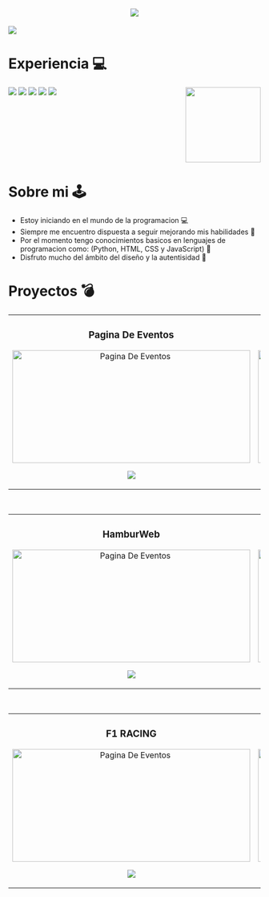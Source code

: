 <div align="center" >
<h1 align="center">
  <img src="https://readme-typing-svg.herokuapp.com?font=Fira+Code&color=FFFFFF&size=28&center=true&vCenter=true&width=700&height=100&lines=Hola+👋+soy+Stefphani,+un+gusto">
</h1>
</div>
<img src="https://github.com/user-attachments/assets/07a6c3be-579f-4560-9344-1ea07e27b1ee">

# Experiencia 💻

<div align="center" style="display: flex; justify-content: space-between; align-items: flex-start; gap: 40px; flex-wrap: wrap;">

  <!-- LADO IZQUIERDO: BADGES -->
  <div align="left" style="display: inline-block;">
      <img src="https://img.shields.io/badge/python-3670A0?style=for-the-badge&logo=python&logoColor=ffdd54"/>
      <img src="https://img.shields.io/badge/html5-%23E34F26.svg?style=for-the-badge&logo=html5&logoColor=white"/>
      <img src="https://img.shields.io/badge/css3-%231572B6.svg?style=for-the-badge&logo=css3&logoColor=white"/>
      <img src="https://img.shields.io/badge/javascript-%23323330.svg?style=for-the-badge&logo=javascript&logoColor=%23F7DF1E"/>
      <img src="https://img.shields.io/badge/Canva-%2300C4CC.svg?style=for-the-badge&logo=Canva&logoColor=white"/>
  </div>

  <!-- LADO DERECHO: IMAGEN -->
  <div align="right" style="display: inline-block;">
    <img src="https://github.com/user-attachments/assets/4a6b1479-7a44-4977-bad9-f9aad5deec49" width="150px"/>
  </div>

</div>



# Sobre mi 🕹️
- Estoy iniciando en el mundo de la programacion 💻
- Siempre me encuentro dispuesta a seguir mejorando mis habilidades 🎯
- Por el momento tengo conocimientos basicos en lenguajes de programacion como: (Python, HTML, CSS y JavaScript) 👾
- Disfruto mucho del ámbito del diseño y la autentisidad 🎨


# Proyectos 💣
<table>
<tr>
<td width="50%">
<h3 align="center">Pagina De Eventos</h3>
<div align="center">
<a href="https://github.com/Isa94d-lab/Pagina-de-Eventos.git" target="_blank"><img src="https://github.com/user-attachments/assets/50815eaa-aab6-449e-8fe1-afef53bf3b1c" width="475" height="225" alt="Pagina De Eventos"></a>
<p>
<a href="https://github.com/Isa94d-lab/Pagina-de-Eventos.git" target="_blank">
<img src="https://img.shields.io/badge/C%C3%93DIGO-000000?style=for-the-badge&logo=github&logoColor=white">
</a>
</p>
</div>
                                                                                      
</td>

<td width="50%">
<h3 align="center">Liga BetPlay</h3>
<div align="center">                                       
<a href="https://github.com/Isa94d-lab/LIga-BetPlay.git" target="_blank"><img src="https://github.com/user-attachments/assets/fae8378b-807d-480c-a55e-c1086c895e4b" width="475" height="225" alt="Pagina De Eventos"></a>
<br>
<p>
<a href="https://github.com/Isa94d-lab/LIga-BetPlay.git" target="_blank">
<img src="https://img.shields.io/badge/C%C3%93DIGO-000000?style=for-the-badge&logo=github&logoColor=white">
</a>
</p>
</div>                                                             
</table>                                                                                 
</div>
<br>



<table>
<tr>
<td width="50%">
<h3 align="center">HamburWeb</h3>
<div align="center">
<a href="https://github.com/Isa94d-lab/PaginaWeb-Hamburgueseria.git" target="_blank"><img src="https://github.com/user-attachments/assets/4eb999d9-1c21-4e54-b5e8-ba3ebb3c0390" width="475" height="225" alt="Pagina De Eventos"></a>
<p>
<a href="https://github.com/Isa94d-lab/PaginaWeb-Hamburgueseria.git" target="_blank">
<img src="https://img.shields.io/badge/C%C3%93DIGO-000000?style=for-the-badge&logo=github&logoColor=white">
</a>
</p>
</div>
                                                                                      
</td>

<td width="50%">
<h3 align="center">Piedra papel o tijera</h3>
<div align="center">                                       
<a href="https://github.com/Isa94d-lab/Piedra-papel-o-tijera.git" target="_blank"><img src="https://github.com/user-attachments/assets/3539104c-88a6-471d-85cc-c457dc8ce650" width="475" height="225" alt="Pagina De Eventos"></a>
<br>
<p>
<a href="https://github.com/Isa94d-lab/Piedra-papel-o-tijera.git" target="_blank">
<img src="https://img.shields.io/badge/C%C3%93DIGO-000000?style=for-the-badge&logo=github&logoColor=white">
</a>
</p>
</div>                                                             
</table>                                                                                 
</div>
<br>



<table>
<tr>
<td width="50%">
<h3 align="center">F1 RACING</h3>
<div align="center">
<a href="https://github.com/Isa94d-lab/F1-RACING.git" target="_blank"><img src="https://github.com/user-attachments/assets/6de97cf1-c886-4f68-9511-8fe568c79d9d" width="475" height="225" alt="Pagina De Eventos"></a>
<p>
<a href="https://github.com/Isa94d-lab/PaginaWeb-Hamburgueseria.git" target="_blank">
<img src="https://img.shields.io/badge/C%C3%93DIGO-000000?style=for-the-badge&logo=github&logoColor=white">
</a>
</p>
</div>
                                                                                      
</td>

<td width="50%">
<h3 align="center">Portafolio</h3>
<div align="center">                                       
<a href="https://github.com/Isa94d-lab/Portafolio.git" target="_blank"><img src="https://github.com/user-attachments/assets/526ece74-0e3b-4cb0-8d64-876d701a5065" width="475" height="225" alt="Pagina De Eventos"></a>
<br>
<p>
<a href="https://github.com/Isa94d-lab/Piedra-papel-o-tijera.git" target="_blank">
<img src="https://img.shields.io/badge/C%C3%93DIGO-000000?style=for-the-badge&logo=github&logoColor=white">
</a>
</p>
</div>                                                             
</table>                                                                                 
</div>
<br>

<!--
**Isa94d-lab/Isa94d-lab** is a ✨ _special_ ✨ repository because its `README.md` (this file) appears on your GitHub profile.

Here are some ideas to get you started:

- 🔭 I’m currently working on ...
- 🌱 I’m currently learning ...
- 👯 I’m looking to collaborate on ...
- 🤔 I’m looking for help with ...
- 💬 Ask me about ...
- 📫 How to reach me: ...
- 😄 Pronouns: ...
- ⚡ Fun fact: ...
-->
